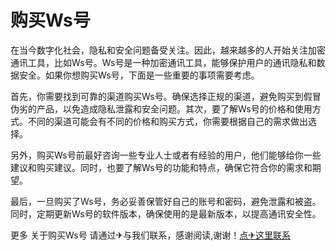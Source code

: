 # 购买Ws号

在当今数字化社会，隐私和安全问题备受关注。因此，越来越多的人开始关注加密通讯工具，比如Ws号。Ws号是一种加密通讯工具，能够保护用户的通讯隐私和数据安全。如果你想购买Ws号，下面是一些重要的事项需要考虑。

首先，你需要找到可靠的渠道购买Ws号。确保选择正规的渠道，避免购买到假冒伪劣的产品，以免造成隐私泄露和安全问题。其次，要了解Ws号的价格和使用方式。不同的渠道可能会有不同的价格和购买方式，你需要根据自己的需求做出选择。

另外，购买Ws号前最好咨询一些专业人士或者有经验的用户，他们能够给你一些建议和购买建议。同时，也要了解Ws号的功能和特点，确保它符合你的需求和期望。

最后，一旦购买了Ws号，务必妥善保管好自己的账号和密码，避免泄露和被盗。同时，定期更新Ws号的软件版本，确保使用的是最新版本，以提高通讯安全性。

更多 关于购买Ws号 请通过✈与我们联系，感谢阅读,谢谢！[点✈这里联系](https://ss.k02.cc)